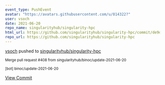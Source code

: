 ```yaml
---
event_type: PushEvent
avatar: "https://avatars.githubusercontent.com/u/814322?"
user: vsoch
date: 2021-06-20
repo_name: singularityhub/singularity-hpc
html_url: https://github.com/singularityhub/singularity-hpc/commit/de9d4f884f092941ba661ed7479e232aeaf86137
repo_url: https://github.com/singularityhub/singularity-hpc
---
```


<a href='https://github.com/vsoch' target='_blank'>vsoch</a> pushed to <a href='https://github.com/singularityhub/singularity-hpc' target='_blank'>singularityhub/singularity-hpc</a>

<small>Merge pull request #408 from singularityhub/binoc/update-2021-06-20

[bot] binoc/update-2021-06-20</small>

<a href='https://github.com/singularityhub/singularity-hpc/commit/de9d4f884f092941ba661ed7479e232aeaf86137' target='_blank'>View Commit</a>